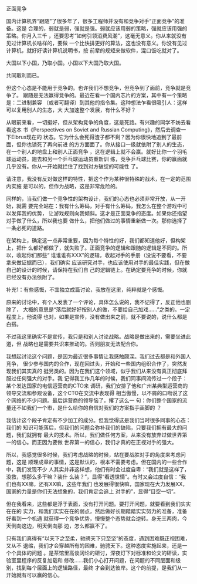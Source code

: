     
正面竞争

国内计算机界“跟随”了很多年了，很多工程师并没有和竞争对手“正面竞争”的准备。这是
合理的，弱就是弱，强就是强。弱就应该用弱的策略，强就应该用强的策略。你月入三千
，还要思考“如何引领消费风潮”，这毫无意义。你从来就没有见过计算机长啥样的，要做
一个比快排更好的算法，这也没有意义。你没有见过计算机，就好好读计算机说明书，按
前辈的规矩来做软件，混口饭吃就对了。

大国以下小国，乃取小国。小国以下大国乃取大国。

共同取利而已。

但这个心态是不能用于竞争的。也许我们不想竞争，但竞争到了面前，竞争就是竞争了。
跟随是无法赢得竞争的。最近在看一个国内芯片的方案，其中有一个策略是：二进制兼容
（或者可翻译）到其他的指令集。这种想法乍看很吸引人：这样可以复用别人的生态，大
大加速整个发展，有什么不好？

从眼前来看，一切挺好，但从架构竞争的角度，这是死路。有兴趣的同学不妨去看看这本
书《Perspectives on Soviet and Russian Computing》，然后去调查一下Elbrus现在的
状态。它为什么会死得渣子都不剩？因为你很快地追到了最前面，但你也锁死了再向前进
的方方面面了。你从接口一级就依附了别人的生态，在一个别人的地盘上和别人正面竞争
，这在逻辑上就不会赢。就好比你一个羽毛球运动员，跑去和另一个乒乓球运动员重新训
练，竞争乒乓球比赛，你的赢面就几乎没有。你从一开始就拦住了找到对方破绽的可能性
了。

请注意，我没有反对做这样的特性，把这个作为某种很特殊的战术，在一定的范围内实施
是可以的，但作为战略，这是非常危险的。

同样的，当我们做一个竞争性的架构设计，我们的心态也必须非常开放，从一开始，就需
要完全站在：我有什么筹码，对手有什么筹码，我怎么在整个游戏中可以发挥我的优势，
让游戏规则向我倾斜。这才是正面竞争的态度。如果你还指望对手做了什么，所以我也要
做什么，把他们做过的事情重新做一次。那你选择了一条必死的道路。

在架构上，确定这一点非常重要，因为每个特性的好，我们都知道他好，但构架上，把什
么都好都做了，就失败了。正面竞争的逻辑和跟随的逻辑是不同的。所以，收起你们那些“
谁谁谁有XXX”的逻辑，收起对手的手册（没说不要看，不要拿来做证据而已），我们确实
应该研究对手，也应该使用对手的最佳实践，但在做自己的设计的时候，请保持在我们自
己的逻辑链上。在确定要竞争的时候，你就已经没有办法依附了。
  
补充1：有些感慨，不宜独立成篇讨论，我放在这里，纯粹就是个感慨。

原来的讨论中，有个人发表了一个评论，具体怎么说的，我不记得了，反正他也删除了，
大概的意思是“落后就好好按别人的做，不要给自己加戏……”之类的。一定程度上，他说得
也对，如果是宣传，没有做出来之前，就不要说的，说什么都是白搭。

不过我这里确实不是宣传，我只是和别人讨论战略。战略是做出来的，需要坐进此道，但
战略也是需要共识来推动的。否则朋友无法配合你。

我想起讨论这个问题，是因为最近很多事情让我感触颇深。我们过去都是和外国人竞争，
很少参与国内的合作，现在回过头，开始和一些国内组织合作了，突然发现我们其实真的
挺另类的。因为在我们这个领域，似乎我们从来没有真正彻底拜服过任何强大的对手。我
记得我工作几年的时候，我们同事间流传过一个段子：某个发达国家的电信运营商的CTO来
调研，我们安排了他和广州某典型运营商的领导交流和参观设备，这个CTO在交流中表现得
相当傲慢，以不屑的口吻说了这个网络的不少问题。最后运营商的领导恼了，撂了这么一
句：你们整个国家的流量还不如我们一个市，是什么给你的自信对我们的方案指手画脚的
？

我估计这个段子肯定有不少加工的成分。但我觉得这是我们当时很多同事的心态：我们的
知识可能落后，但我们的问题会弥补我们的缺陷，只要我们拥有最大的问题，我们就拥有
最大的技术。所以，我们做任何方案，从来没有放弃过做世界第一的信心。而正因为要做
世界第一的信心，我们才真的在正视对手的强大。

所以，我感觉很多时候，我们考虑战略的时候，站在要战胜对手的角度来考虑问题，这是
顺理成章的事情，这是默认的，根本不需要考虑。但在国内的一些合作中，我们发现不少
人其实并非这样想，他们有时会过度自卑：“我们就是这样了，没救，想那么多干嘛？装什
么装？”，显得“看透世情”。有时又会过度自信：“我们也有XX嘛，还有XX嘛，这些年我们
也发展得很快嘛，国家现在大力发展XX，国家的力量是你们无法想象的，我们肯定会追上
对手的”，显得“目空一切”。

但在我看来，这些都是浮于表面，没有打开问题。要打开问题，就要看到我们实实在在的
实力，和我们实实在在的弱点，然后做好长期踏踏实实努力的准备，准备好看到一个机遇
就获得一个竞争优势，慢慢整个态势就会逆转。身无三两肉，今天倒向这边，明天倒向那
边，怎么都赢不了。

只有我们真得有“以天下之至柔，驰骋天下只至坚”的态度，遇到困难既正视困难，又从不
退缩，我们才会穿越所有的困难，驰骋天下。这种态度实施起来，还是一个个具体的问题
。是茶馆里高谈阔论的研讨，深夜灯下对标准和论文的研读，实验室里程序的反复加载和
修改……我们小心打开问题，在问题的不同层面和级别，找到每个层面上的逻辑路径，最终
才会到达彼岸。这个的前提，是我们从一开始就有可以赢的信心。
